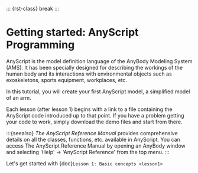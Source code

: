 ::: {rst-class} break
:::

# Getting started: AnyScript Programming

AnyScript is the model definition language of the AnyBody Modeling
System (AMS). It has been specially designed for describing the workings
of the human body and its interactions with environmental objects such as
exoskeletons, sports equipment, workplaces, etc.

In this tutorial, you will create your first AnyScript model, a
simplified model of an arm.

Each lesson (after lesson 1) begins with a link to a file containing the
AnyScript code introduced up to that point. If you have a problem getting your
code to work, simply download the demo files and start from there.

:::{seealso}
*The AnyScript Reference Manual* provides comprehensive details on all the
classes, functions, etc. available in AnyScript. You can access The AnyScript
Reference Manual by opening an AnyBody window and selecting 'Help' -> 'AnyScript
Reference' from the top menu.
:::

Let's get started with {doc}`Lesson 1: Basic concepts <lesson1>`

